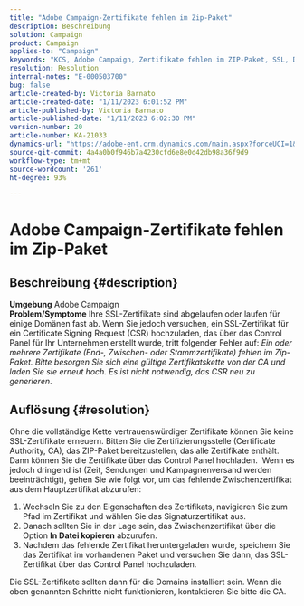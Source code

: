 ```yaml
---
title: "Adobe Campaign-Zertifikate fehlen im Zip-Paket"
description: Beschreibung
solution: Campaign
product: Campaign
applies-to: "Campaign"
keywords: "KCS, Adobe Campaign, Zertifikate fehlen im ZIP-Paket, SSL, Domain, Control Panel"
resolution: Resolution
internal-notes: "E-000503700"
bug: false
article-created-by: Victoria Barnato
article-created-date: "1/11/2023 6:01:52 PM"
article-published-by: Victoria Barnato
article-published-date: "1/11/2023 6:02:30 PM"
version-number: 20
article-number: KA-21033
dynamics-url: "https://adobe-ent.crm.dynamics.com/main.aspx?forceUCI=1&pagetype=entityrecord&etn=knowledgearticle&id=53ef6e04-da91-ed11-aad1-6045bd006d92"
source-git-commit: 4a4a0b0f946b7a4230cfd6e8e0d42db98a36f9d9
workflow-type: tm+mt
source-wordcount: '261'
ht-degree: 93%

---
```


# Adobe Campaign-Zertifikate fehlen im Zip-Paket

## Beschreibung {#description}

<b>Umgebung</b>
Adobe Campaign
 <br><b>Problem/Symptome</b>
Ihre SSL-Zertifikate sind abgelaufen oder laufen für einige Domänen fast ab. Wenn Sie jedoch versuchen, ein SSL-Zertifikat für ein Certificate Signing Request (CSR) hochzuladen, das über das Control Panel für Ihr Unternehmen erstellt wurde, tritt folgender Fehler auf: *Ein oder mehrere Zertifikate (End-, Zwischen- oder Stammzertifikate) fehlen im Zip-Paket. Bitte besorgen Sie sich eine gültige Zertifikatskette von der CA und laden Sie sie erneut hoch. Es ist nicht notwendig, das CSR neu zu generieren*.


## Auflösung {#resolution}


Ohne die vollständige Kette vertrauenswürdiger Zertifikate können Sie keine SSL-Zertifikate erneuern. Bitten Sie die Zertifizierungsstelle (Certificate Authority, CA), das ZIP-Paket bereitzustellen, das alle Zertifikate enthält. Dann können Sie die Zertifikate über das Control Panel hochladen.  Wenn es jedoch dringend ist (Zeit, Sendungen und Kampagnenversand werden beeinträchtigt), gehen Sie wie folgt vor, um das fehlende Zwischenzertifikat aus dem Hauptzertifikat abzurufen:

1. Wechseln Sie zu den Eigenschaften des Zertifikats, navigieren Sie zum Pfad im Zertifikat und wählen Sie das Signaturzertifikat aus.
2. Danach sollten Sie in der Lage sein, das Zwischenzertifikat über die Option <b>In Datei kopieren</b> abzurufen.
3. Nachdem das fehlende Zertifikat heruntergeladen wurde, speichern Sie das Zertifikat im vorhandenen Paket und versuchen Sie dann, das SSL-Zertifikat über das Control Panel hochzuladen.


Die SSL-Zertifikate sollten dann für die Domains installiert sein. Wenn die oben genannten Schritte nicht funktionieren, kontaktieren Sie bitte die CA.
